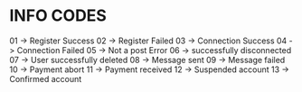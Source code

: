 # INFO CODES
01 -> Register Success
02 -> Register Failed
03 -> Connection Success
04 -> Connection Failed
05 -> Not a post Error
06 -> successfully disconnected
07 -> User successfully deleted
08 -> Message sent
09 -> Message failed
10 -> Payment abort
11 -> Payment received
12 -> Suspended account
13 -> Confirmed account
